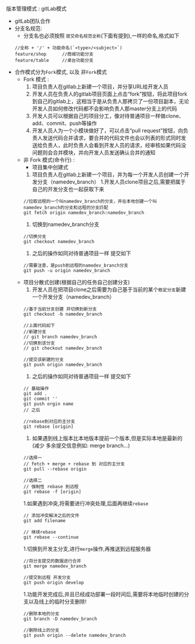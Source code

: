 版本管理模式 : gitLab模式

* gitLab团队合作
* 分支名规范: 
  * 分支名也必须按照 `提交命名规范全称`(下面有提到),一样的命名,格式如下
  ```
  //全称 + '/' + 功能命名(`<type>/<subject>`)
  feature/shop      //商城功能分支
  feature/table     //桌台功能分支
  ```
* 合作模式分为`Fork`模式, 以及 非`Fork`模式
  * Fork 模式 :
      1. 项目负责人在gitlab上新建一个项目，并分享URL给开发人员
      1. 开发人员在负责人的gitlab项目页面上点击“fork”按钮，将此项目fork到自己的gitlab上，这相当于是从负责人那拷贝了一份项目副本，无论开发人员如何修改代码都不会影响负责人那master分支上的代码
      1. 开发人员可以根据自己的项目分工，像对待普通项目一样做clone、add、commit、push等操作
      1. 开发人员人为一个小模块做好了，可以点击“pull request”按钮，向负责人发送代码合并请求，要合并的代码文件也会以列表的形式同时发送给负责人，此时负责人会看到开发人员的请求，经审核如果代码没问题则会合并模块，并向开发人员发送确认合并的通知
  * 非 Fork 模式(命令行) :
      * 项目集中创建式 
      1. 项目负责人在gitlab上新建一个项目，并为每一个开发人员创建一个开发分支（namedev_branch）
      1.开发人员clone项目之后,需要把属于自己的开发分支也一起获取下来
      ```
      //拉取远程的一个叫namedev_branch的分支，并在本地创建一个叫namedev_branch的分支和远程的分支匹配
      git fetch origin namedev_branch:namedev_branch
      ```
      1. 切换到namedev_branch分支
      ```
      //切换分支
      git checkout namedev_branch
      ```
      1. 之后的操作如同对待普通项目一样 提交如下
      ```
      //需要注意，是push到远程的namedev_branch分支
      git push -u origin namedev_branch 
      ```
  * 项目分散式创建(根据自己的任务自己创建分支)
      1. 开发人员在把项目clone之后需要为自己基于当前的某个`稳定分支`新建一个开发分支（namedev_branch）
      ```
      //基于当前分支创建 并切换到新分支
      git checkout -b namedev_branch 
      
      //上面代码如下
      //新建分支
      // git branch namedev_branch
      //切换到该分支
      // git checkout namedev_branch
      
      //提交该新建的分支
      git push origin namedev_branch 
      ```
      1. 之后的操作如同对待普通项目一样 提交如下
      ```
      // 基础操作
      git add .
      git commit ''
      git push orgin name
      // 之后
      
      //rebase到对应的主分支
      git rebase [origin]  
      
      ```
      1. 如果遇到线上版本比本地版本提前一个版本,但是实际本地是最新的
      (减少 多余提交信息例如: merge branch...)
      ```
      //选择一
      // fetch + merge + rebase 到 对应的主分支
      git pull --rebase origin
      
      //选择二
      // 强制性 rebase 到远程
      git rebase -f [origin]
      
      ```
      1.如果遇到冲突,将需要进行冲突处理,后面再继续`rebase`
      ```
      // 添加冲突解决之后的文件
      git add filename
      
      // 继续rebase 
      git rebase --continue
      ```
      1.切换到开发主分支,进行`merge`操作,再推送到远程服务器
      ```
      //将分支提交的数据进行合并
      git merge namedev_branch 
      
      //提交到远程 开发分支
      git push origin develop
      ```
      1.功能开发完成后,并且已经成功部署一段时间后,需要将本地临时创建的分支以及线上的临时分支删除!
      ```
      //删除本地的分支
      git branch -D namedev_branch
      
      //删除线上的分支
      git push origin --delete namedev_branch
      ```
